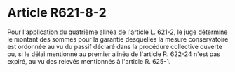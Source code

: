 # Article R621-8-2

Pour l'application du quatrième alinéa de l'article L. 621-2, le juge détermine le montant des sommes pour la garantie desquelles la mesure conservatoire est ordonnée au vu du passif déclaré dans la procédure collective ouverte ou, si le délai mentionné au premier alinéa de l'article R. 622-24 n'est pas expiré, au vu des relevés mentionnés à l'article R. 625-1.
